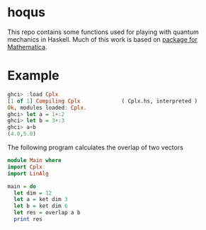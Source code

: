 # hoqus

This repo contains some functions used for playing with quantum mechanics in
Haskell. Much of this work is based on [package for
Mathematica](https://zksi.iitis.pl/wiki/projects:mathematica-qi).

# Example

```haskell
ghci> :load Cplx
[1 of 1] Compiling Cplx             ( Cplx.hs, interpreted )
Ok, modules loaded: Cplx.
ghci> let a = 1+:2
ghci> let b = 3+:3
ghci> a+b
(4.0,5.0)
```

The following program calculates the overlap of two vectors

```haskell
module Main where
import Cplx
import LinAlg

main = do
  let dim = 12
  let a = ket dim 3
  let b = ket dim 6
  let res = overlap a b
  print res
```
